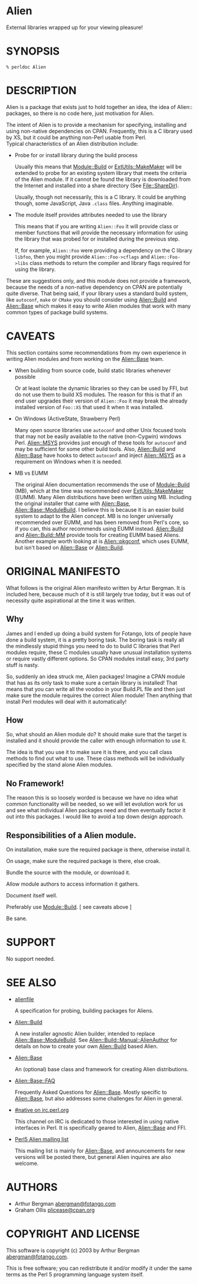 # Alien

External libraries wrapped up for your viewing pleasure!

# SYNOPSIS

```
% perldoc Alien
```

# DESCRIPTION

Alien is a package that exists just to hold together an idea, the idea
of Alien:: packages, so there is no code here, just motivation for Alien.

The intent of Alien is to provide a mechanism for specifying, installing 
and using non-native dependencies on CPAN.  Frequently, this is a C 
library used by XS, but it could be anything non-Perl usable from Perl.  
Typical characteristics of an Alien distribution include:

- Probe for or install library during the build process

    Usually this means that [Module::Build](https://metacpan.org/pod/Module::Build) or [ExtUtils::MakeMaker](https://metacpan.org/pod/ExtUtils::MakeMaker) will 
    be extended to probe for an existing system library that meets the 
    criteria of the Alien module.  If it cannot be found the library is 
    downloaded from the Internet and installed into a share directory (See 
    [File::ShareDir](https://metacpan.org/pod/File::ShareDir)).

    Usually, though not necessarily, this is a C library.  It could be
    anything though, some JavaScript, Java `.class` files.  Anything imaginable.

- The module itself provides attributes needed to use the library

    This means that if you are writing `Alien::Foo` it will provide class
    or member functions that will provide the necessary information for using
    the library that was probed for or installed during the previous step.

    If, for example, `Alien::Foo` were providing a dependency on the C
    library `libfoo`, then you might provide `Alien::Foo->cflags`
    and `Alien::Foo->libs` class methods to return the compiler and
    library flags required for using the library.

These are suggestions only, and this module does not provide a 
framework, because the needs of a non-native dependency on CPAN are 
potentially quite diverse.  That being said, if your library uses a 
standard build system, like `autoconf`, `make` or `CMake` you should 
consider using [Alien::Build](https://metacpan.org/pod/Alien::Build) and [Alien::Base](https://metacpan.org/pod/Alien::Base) which makes it easy to 
write Alien modules that work with many common types of package build 
systems.

# CAVEATS

This section contains some recommendations from my own experience in
writing Alien modules and from working on the [Alien::Base](https://metacpan.org/pod/Alien::Base) team.

- When building from source code, build static libraries whenever possible

    Or at least isolate the dynamic libraries so they can be used by FFI, 
    but do not use them to build XS modules.  The reason for this is that if 
    an end user upgrades their version of `Alien::Foo` it may break the 
    already installed version of `Foo::XS` that used it when it was 
    installed.

- On Windows (ActiveState, Strawberry Perl)

    Many open source libraries use `autoconf` and other Unix focused tools 
    that may not be easily available to the native (non-Cygwin) windows 
    Perl. [Alien::MSYS](https://metacpan.org/pod/Alien::MSYS) provides just enough of these tools for `autoconf` 
    and may be sufficient for some other build tools.  Also, [Alien::Build](https://metacpan.org/pod/Alien::Build) 
    and [Alien::Base](https://metacpan.org/pod/Alien::Base) have hooks to detect `autoconf` and inject 
    [Alien::MSYS](https://metacpan.org/pod/Alien::MSYS) as a requirement on Windows when it is needed.

- MB vs EUMM

    The original Alien documentation recommends the use of [Module::Build](https://metacpan.org/pod/Module::Build) 
    (MB), which at the time was recommended over [ExtUtils::MakeMaker](https://metacpan.org/pod/ExtUtils::MakeMaker) 
    (EUMM).  Many Alien distributions have been written using MB.  Including 
    the original installer that came with [Alien::Base](https://metacpan.org/pod/Alien::Base), 
    [Alien::Base::ModuleBuild](https://metacpan.org/pod/Alien::Base::ModuleBuild).  I believe this is because it is an easier 
    build system to adapt to the Alien concept.  MB is no longer universally 
    recommended over EUMM, and has been removed from Perl's core, so if you 
    can, this author recommends using EUMM instead.  [Alien::Build](https://metacpan.org/pod/Alien::Build) and 
    [Alien::Build::MM](https://metacpan.org/pod/Alien::Build::MM) provide tools for creating EUMM based Aliens.  
    Another example worth looking at is [Alien::pkgconf](https://metacpan.org/pod/Alien::pkgconf), which uses EUMM, 
    but isn't based on [Alien::Base](https://metacpan.org/pod/Alien::Base) or [Alien::Build](https://metacpan.org/pod/Alien::Build).

# ORIGINAL MANIFESTO

What follows is the original Alien manifesto written by Artur Bergman.
It is included here, because much of it is still largely true today,
but it was out of necessity quite aspirational at the time it was written.

## Why

James and I ended up doing a build system for Fotango, lots of people
have done a build system, it is a pretty boring task. The boring task
is really all the mindlessly stupid things you need to do to build C
libraries that Perl modules require, these C modules usually have
unusual installation systems or require vastly different options. So
CPAN modules install easy, 3rd party stuff is nasty.

So, suddenly an idea struck me, Alien packages! Imagine a CPAN module
that has as its only task to make sure a certain library is
installed! That means that you can write all the voodoo in your
Build.PL file and then just make sure the module requires the correct
Alien module! Then anything that install Perl modules will deal with
it automatically!

## How

So, what should an Alien module do? It should make sure that the
target is installed and it should provide the caller with enough
information to use it.

The idea is that you use it to make sure it is there, and you call
class methods to find out what to use. These class methods will be
individually specified by the stand alone Alien modules.

## No Framework!

The reason this is so loosely worded is because we have no idea what
common functionality will be needed, so we will let evolution work for
us and see what individual Alien packages need and then eventually
factor it out into this packages. I would like to avoid a top down
design approach.

## Responsibilities of a Alien module.

On installation, make sure the required package is there, otherwise install it.

On usage, make sure the required package is there, else croak.

Bundle the source with the module, or download it.

Allow module authors to access information it gathers.

Document itself well.

Preferably use [Module::Build](https://metacpan.org/pod/Module::Build). \[ see caveats above \]

Be sane.

# SUPPORT

No support needed.

# SEE ALSO

- [alienfile](https://metacpan.org/pod/alienfile)

    A specification for probing, building packages for Aliens.

- [Alien::Build](https://metacpan.org/pod/Alien::Build)

    A new installer agnostic Alien builder, intended to replace 
    [Alien::Base::ModuleBuild](https://metacpan.org/pod/Alien::Base::ModuleBuild).  See [Alien::Build::Manual::AlienAuthor](https://metacpan.org/pod/Alien::Build::Manual::AlienAuthor) 
    for details on how to create your own [Alien::Build](https://metacpan.org/pod/Alien::Build) based Alien.

- [Alien::Base](https://metacpan.org/pod/Alien::Base)

    An (optional) base class and framework for creating Alien distributions.

- [Alien::Base::FAQ](https://metacpan.org/pod/Alien::Base::FAQ)

    Frequently Asked Questions for [Alien::Base](https://metacpan.org/pod/Alien::Base).  Mostly specific to 
    [Alien::Base](https://metacpan.org/pod/Alien::Base), but also addresses some challenges for Alien in 
    general.

- [#native on irc.perl.org](http://chat.mibbit.com/#native@irc.perl.org)

    This channel on IRC is dedicated to those interested in using native interfaces
    in Perl.  It is specifically geared to Alien, [Alien::Base](https://metacpan.org/pod/Alien::Base) and FFI.

- [Perl5 Alien mailing list](https://groups.google.com/forum/#!forum/perl5-alien)

    This mailing list is mainly for [Alien::Base](https://metacpan.org/pod/Alien::Base), and announcements for new
    versions will be posted there, but general Alien inquires are also welcome.

# AUTHORS

- Arthur Bergman <abergman@fotango.com>
- Graham Ollis <plicease@cpan.org>

# COPYRIGHT AND LICENSE

This software is copyright (c) 2003 by Arthur Bergman <abergman@fotango.com>.

This is free software; you can redistribute it and/or modify it under
the same terms as the Perl 5 programming language system itself.
